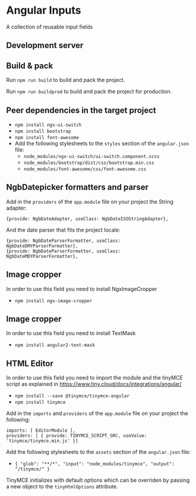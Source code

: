 # Angular Inputs

A collection of reusable input fields

## Development server

## Build & pack

Run `npm run build` to build and pack the project.

Run `npm run buildprod` to build and pack the project for production.

## Peer dependencies in the target project

- `npm install ngx-ui-switch`
- `npm install bootstrap`
- `npm install font-awesome`
- Add the following stylesheets to the `styles` section of the `angular.json` file:  
    - `node_modules/ngx-ui-switch/ui-switch.component.scss`  
    - `node_modules/bootstrap/dist/css/bootstrap.min.css`  
    - `node_modules/font-awesome/css/font-awesome.css`  

## NgbDatepicker formatters and parser
Add in the `providers` of the `app.module` file on your project the String adapter:

```
{provide: NgbDateAdapter, useClass: NgbDateISOStringAdapter},
``` 

And the date parser that fits the project locale:    
```
{provide: NgbDateParserFormatter, useClass: NgbDateDMYParserFormatter},
{provide: NgbDateParserFormatter, useClass: NgbDateMDYParserFormatter},
``` 

## Image cropper
In order to use this field you need to install NgxImageCropper

- `npm install ngx-image-cropper`

## Image cropper
In order to use this field you need to install TextMask

- `npm install angular2-text-mask`

## HTML Editor
In order to use this field you need to import the module and the tinyMCE script as explained in
https://www.tiny.cloud/docs/integrations/angular/

- `npm install --save @tinymce/tinymce-angular`
- `npm install tinymce`

Add in the `imports` and `providers` of the `app.module` file on your project the following:
```
imports: [ EditorModule ],
providers: [ { provide: TINYMCE_SCRIPT_SRC, useValue: 'tinymce/tinymce.min.js' }]
```

Add the following stylesheets to the `assets` section of the `angular.json` file:  
- `{ "glob": "**/*", "input": "node_modules/tinymce", "output": "/tinymce/" }`

TinyMCE initializes with default options which can be overriden by passing a new object to the `tinyHtmlOptions` attribute.
